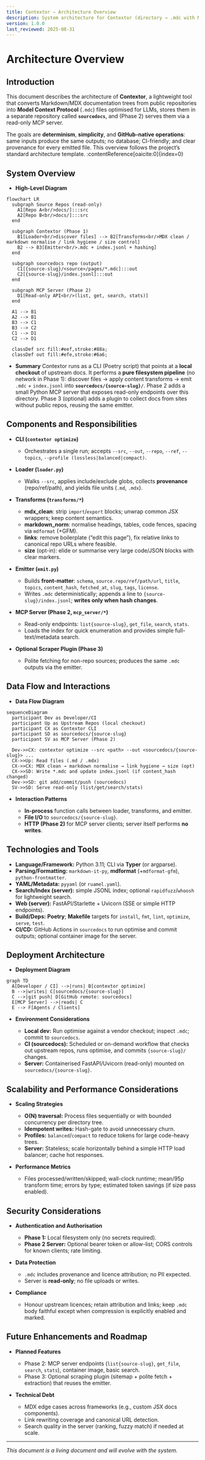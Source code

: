 ```yaml
---
title: Contextor — Architecture Overview
description: System architecture for Contextor (directory → .mdc with MCP server)
version: 1.0.0
last_reviewed: 2025-08-31
---
```


# Architecture Overview

## Introduction
This document describes the architecture of **Contextor**, a lightweight tool that converts Markdown/MDX documentation trees from public repositories into **Model Context Protocol** (`.mdc`) files optimised for LLMs, stores them in a separate repository called **`sourcedocs`**, and (Phase 2) serves them via a read-only MCP server.

The goals are **determinism**, **simplicity**, and **GitHub-native operations**: same inputs produce the same outputs; no database; CI-friendly; and clear provenance for every emitted file. This overview follows the project’s standard architecture template. :contentReference[oaicite:0]{index=0}

## System Overview
- **High-Level Diagram**

```mermaid
flowchart LR
  subgraph Source Repos (read-only)
    A1[Repo A<br/>docs/]:::src
    A2[Repo B<br/>docs/]:::src
  end

  subgraph Contextor (Phase 1)
    B1[Loader<br/>discover files] --> B2[Transforms<br/>MDX clean / markdown normalise / link hygiene / size control]
    B2 --> B3[Emitter<br/>.mdc + index.jsonl + hashing]
  end

  subgraph sourcedocs repo (output)
    C1[{source-slug}/<source>/pages/*.mdc]:::out
    C2[{source-slug}/index.jsonl]:::out
  end

  subgraph MCP Server (Phase 2)
    D1[Read-only API<br/>(list, get, search, stats)]
  end

  A1 --> B1
  A2 --> B1
  B3 --> C1
  B3 --> C2
  C1 --> D1
  C2 --> D1

  classDef src fill:#eef,stroke:#88a;
  classDef out fill:#efe,stroke:#6a6;
````

* **Summary**
  Contextor runs as a CLI (Poetry script) that points at a **local checkout** of upstream docs. It performs a **pure filesystem pipeline** (no network in Phase 1): discover files → apply content transforms → emit `.mdc` + `index.jsonl` into **`sourcedocs/{source-slug}/`**. Phase 2 adds a small Python MCP server that exposes read-only endpoints over this directory. Phase 3 (optional) adds a plugin to collect docs from sites without public repos, reusing the same emitter.

## Components and Responsibilities

* **CLI (`contextor optimize`)**

  * Orchestrates a single run; accepts `--src`, `--out`, `--repo`, `--ref`, `--topics`, `--profile (lossless|balanced|compact)`.

* **Loader (`loader.py`)**

  * Walks `--src`, applies include/exclude globs, collects **provenance** (repo/ref/path), and yields file units (`.md`, `.mdx`).

* **Transforms (`transforms/*`)**

  * **mdx\_clean**: strip `import`/`export` blocks; unwrap common JSX wrappers; keep content semantics.
  * **markdown\_norm**: normalise headings, tables, code fences, spacing via `mdformat` (+GFM).
  * **links**: remove boilerplate (“edit this page”), fix relative links to canonical repo URLs where feasible.
  * **size** (opt-in): elide or summarise very large code/JSON blocks with clear markers.

* **Emitter (`emit.py`)**

  * Builds **front-matter**: `schema`, `source.repo/ref/path/url`, `title`, `topics`, `content_hash`, `fetched_at`, `slug`, `tags`, `license`.
  * Writes `.mdc` deterministically; appends a line to `{source-slug}/index.jsonl`; **writes only when hash changes**.

* **MCP Server (Phase 2, `mcp_server/*`)**

  * Read-only endpoints: `list{source-slug}`, `get_file`, `search`, `stats`.
  * Loads the index for quick enumeration and provides simple full-text/metadata search.

* **Optional Scraper Plugin (Phase 3)**

  * Polite fetching for non-repo sources; produces the same `.mdc` outputs via the emitter.

## Data Flow and Interactions

* **Data Flow Diagram**

```mermaid
sequenceDiagram
  participant Dev as Developer/CI
  participant Up as Upstream Repos (local checkout)
  participant CX as Contextor CLI
  participant SD as sourcedocs/{source-slug}
  participant SV as MCP Server (Phase 2)

  Dev->>CX: contextor optimize --src <path> --out <sourcedocs/{source-slug}> ...
  CX->>Up: Read files (.md / .mdx)
  CX->>CX: MDX clean → markdown normalise → link hygiene → size (opt)
  CX->>SD: Write *.mdc and update index.jsonl (if content_hash changed)
  Dev->>SD: git add/commit/push (sourcedocs)
  SV->>SD: Serve read-only (list/get/search/stats)
```

* **Interaction Patterns**

  * **In-process** function calls between loader, transforms, and emitter.
  * **File I/O** to `sourcedocs/{source-slug}`.
  * **HTTP (Phase 2)** for MCP server clients; server itself performs **no writes**.

## Technologies and Tools

* **Language/Framework:** Python 3.11; CLI via **Typer** (or argparse).
* **Parsing/Formatting:** `markdown-it-py`, **mdformat** (+`mdformat-gfm`), `python-frontmatter`.
* **YAML/Metadata:** `pyyaml` (or `ruamel.yaml`).
* **Search/Index (server):** simple JSONL index; optional `rapidfuzz`/`whoosh` for lightweight search.
* **Web (server):** FastAPI/Starlette + Uvicorn (SSE or simple HTTP endpoints).
* **Build/Deps:** **Poetry**; **Makefile** targets for `install`, `fmt`, `lint`, `optimize`, `serve`, `test`.
* **CI/CD:** GitHub Actions in `sourcedocs` to run optimise and commit outputs; optional container image for the server.

## Deployment Architecture

* **Deployment Diagram**

```mermaid
graph TD
  A[Developer / CI] -->|runs| B[contextor optimize]
  B -->|writes| C[sourcedocs/{source-slug}]
  C -->|git push| D[GitHub remote: sourcedocs]
  E[MCP Server] -->|reads| C
  E --> F[Agents / Clients]
```

* **Environment Considerations**

  * **Local dev:** Run optimise against a vendor checkout; inspect `.mdc`; commit to `sourcedocs`.
  * **CI (sourcedocs):** Scheduled or on-demand workflow that checks out upstream repos, runs optimise, and commits `{source-slug}/` changes.
  * **Server:** Containerised FastAPI/Uvicorn (read-only) mounted on `sourcedocs/{source-slug}`.

## Scalability and Performance Considerations

* **Scaling Strategies**

  * **O(N) traversal:** Process files sequentially or with bounded concurrency per directory tree.
  * **Idempotent writes:** Hash-gate to avoid unnecessary churn.
  * **Profiles:** `balanced`/`compact` to reduce tokens for large code-heavy trees.
  * **Server:** Stateless; scale horizontally behind a simple HTTP load balancer; cache hot responses.

* **Performance Metrics**

  * Files processed/written/skipped; wall-clock runtime; mean/95p transform time; errors by type; estimated token savings (if size pass enabled).

## Security Considerations

* **Authentication and Authorisation**

  * **Phase 1:** Local filesystem only (no secrets required).
  * **Phase 2 Server:** Optional bearer token or allow-list; CORS controls for known clients; rate limiting.

* **Data Protection**

  * `.mdc` includes provenance and licence attribution; no PII expected.
  * Server is **read-only**; no file uploads or writes.

* **Compliance**

  * Honour upstream licences; retain attribution and links; keep `.mdc` body faithful except when compression is explicitly enabled and marked.

## Future Enhancements and Roadmap

* **Planned Features**

  * Phase 2: MCP server endpoints (`list{source-slug}`, `get_file`, `search`, `stats`), container image, basic search.
  * Phase 3: Optional scraping plugin (sitemap + polite fetch + extraction) that reuses the emitter.

* **Technical Debt**

  * MDX edge cases across frameworks (e.g., custom JSX docs components).
  * Link rewriting coverage and canonical URL detection.
  * Search quality in the server (ranking, fuzzy match) if needed at scale.

---

*This document is a living document and will evolve with the system.*
